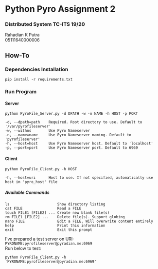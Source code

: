 # Python Pyro Assignment 2
### Distributed System TC-ITS 19/20
Rahadian K Putra  
05111640000006  
  
## How-To
### Dependencies Installation
```pip install -r requirements.txt```  

### Run Program
#### Server
```shell script
python PyroFile_Server.py -d DPATH -w -n NAME -h HOST -p PORT

-d, --dpath=path    Required. Root directory to use. Default to '/var/pyrofileserver'
-w, --withns        Use Pyro Nameserver
-n, --name=name     Use Pyro Nameserver naming. Default to 'pyrofileserver'
-h, --host=host     Use Pyro Nameserver host. Default to 'localhost'
-p, --port=port     Use Pyro Nameserver port. Default to 6969
```
#### Client
```shell script
python PyroFile_Client.py -h HOST

-h, --host=uri      Host to use. If not specified, automatically use host in 'pyro_host' file
```
##### Available Commands
```shell script
ls                      Show directory listing
cat FILE                Read a FILE
touch FILE1 [FILE2] ... Create new blank file(s)
rm FILE1 [FILE2] ...    Delete file(s). Support globing
nano FILE               Edit a FILE. Will overwrite content entirely
help                    Print this information
exit                    Exit this prompt
```
I've prepared a test server on URI: `PYRONAME:pyrofileserver@pyradian.me:6969`  
Run below to test:  
```shell script
python PyroFile_Client.py -h 'PYRONAME:pyrofileserver@pyradian.me:6969'
```
